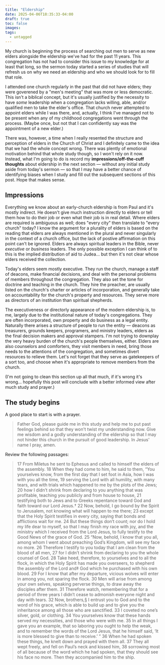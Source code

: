 ```yaml
---
title: "Eldership"
date: 2025-04-06T18:35:33-04:00
draft: true
toc: false
images:
tags:
  - untagged
---
```

My church is beginning the process of searching out men to serve as new elders alongside the eldership we've had for the past 11 years. This congregation has not had to consider this issue to my knowledge for at least that long, so the sermon today started a series of studies that will refresh us on why we need an eldership and who we should look for to fill that role.

I attended one church regularly in the past that did not have elders; they were goverened by a "men's meeting" that was more or less democratic. This isn't a biblical concept, but it's usually justified by the necessity to have _some_ leadership when a congregation lacks willing, able, and/or qualified men to take the elder's office. That church never attempted to appoint elders while I was there, and, actually, I think I've managed not to be present when any of my childhood congregations went through the process. (Maybe once, but not that I can confidently say was the appointment of a new elder.)

There was, however, a time when I really resented the structure and perception of elders in the Church of Christ and I definitely came to the idea that we had the whole concept wrong. There was plently of emotional motivation behind that whole study though, so I won't rely on it now. Instead, what I'm going to do is record my **impressions/off-the-cuff thoughts** about eldership in the next section — without any initial study aside from today's sermon — so that I may have a better chance of identifying biases when I study and fill out the subsequent sections of this post. Hope that makes sense.

## Impressions

Everything we know about an early-church eldership is from Paul and it's mostly indirect. He doesn't give much instruction directly to elders or tell them how to do their job or even what their job is in real detail. Where elders are required is ambiguous as well; does "every city" then translate to "every church" today? I know the argument for a plurality of elders is based on the reading that elders are always mentioned in the plural and never singularly in the context of a church office, but the lack of postive affirmation on this point can't be ignored. Elders are always spiritual leaders in the Bible, never _executive_ or _business_ leaders. The only possible exception I can think of to this is the implied distribution of aid to Judea... but then it's not clear whose elders received the collection.

Today's elders seem mostly executive. They run the church, manage a staff of deacons, make financial decisions, and deal with the personal problems of members throughout the congregation. They also set the tone for doctrine and teaching in the church. They hire the preacher, are usually listed on the church's charter or articles of incorporation, and generally take on accountability for the church's property and resources. They serve more as directors of an institution than spiritual shepherds.

The executiveness or directorly appearance of the modern eldership is, to me, largely due to the institutional nature of today's congregations. They are often incorporated, own property and do business as a legal entity. Naturally there arises a structure of people to run the entity — deacons as treasurers, grounds keepers, programers, and ministry leaders, elders as the final decision makers and approval stampers. I'm not trying to downplay the very heavy burden of the church's people themselves, either. Elders are also counselors and comforters, they visit members in need, bring those needs to the attentions of the congregation, and sometimes divert resources to relieve them. Let's not forget that they serve as gatekeepers of a sort too, and choose when it's appropriate to remove members from the church.

(I'm not going to clean this section up all that much, if it's wrong it's wrong... hopefully this post will conclude with a better informed view after much study and prayer.)

## The study begins

A good place to start is with a prayer.

> Father God, please guide me in this study and help me to put past feelings behind so that they won't twist my understanding now. Give me wisdom and a godly understanding of the eldership so that I may not hinder this church in the pursuit of good leadership. In Jesus' name I pray, amen.

Review the following passages:

> 17 From Miletus he sent to Ephesus and called to himself the elders of the assembly. 18 When they had come to him, he said to them, “You yourselves know, from the first day that I set foot in Asia, how I was with you all the time, 19 serving the Lord with all humility, with many tears, and with trials which happened to me by the plots of the Jews; 20 how I didn’t shrink from declaring to you anything that was profitable, teaching you publicly and from house to house, 21 testifying both to Jews and to Greeks repentance toward God and faith toward our Lord Jesus.† 22 Now, behold, I go bound by the Spirit to Jerusalem, not knowing what will happen to me there; 23 except that the Holy Spirit testifies in every city, saying that bonds and afflictions wait for me. 24 But these things don’t count; nor do I hold my life dear to myself, so that I may finish my race with joy, and the ministry which I received from the Lord Jesus, to fully testify to the Good News of the grace of God.
25 “Now, behold, I know that you all, among whom I went about preaching God’s Kingdom, will see my face no more. 26 Therefore I testify to you today that I am clean from the blood of all men, 27 for I didn’t shrink from declaring to you the whole counsel of God. 28 Take heed, therefore, to yourselves and to all the flock, in which the Holy Spirit has made you overseers, to shepherd the assembly of the Lord and‡ God which he purchased with his own blood. 29 For I know that after my departure, vicious wolves will enter in among you, not sparing the flock. 30 Men will arise from among your own selves, speaking perverse things, to draw away the disciples after them. 31 Therefore watch, remembering that for a period of three years I didn’t cease to admonish everyone night and day with tears. 32 Now, brothers,§ I entrust you to God and to the word of his grace, which is able to build up and to give you the inheritance among all those who are sanctified. 33 I coveted no one’s silver, gold, or clothing. 34 You yourselves know that these hands served my necessities, and those who were with me. 35 In all things I gave you an example, that so laboring you ought to help the weak, and to remember the words of the Lord Jesus, that he himself said, ‘It is more blessed to give than to receive.’ ”
36 When he had spoken these things, he knelt down and prayed with them all. 37 They all wept freely, and fell on Paul’s neck and kissed him, 38 sorrowing most of all because of the word which he had spoken, that they should see his face no more. Then they accompanied him to the ship.